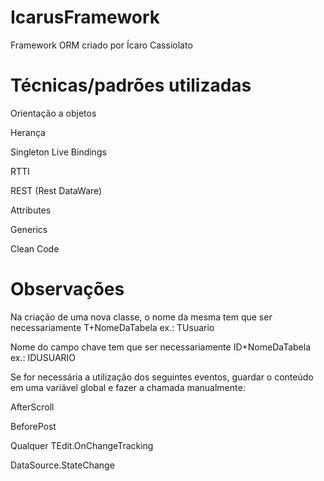 # IcarusFramework
Framework ORM criado por Ícaro Cassiolato

# Técnicas/padrões utilizadas

Orientação a objetos

Herança

Singleton
Live Bindings

RTTI

REST (Rest DataWare)

Attributes

Generics

Clean Code

# Observações
Na criação de uma nova classe, o nome da mesma tem que ser necessariamente T+NomeDaTabela
ex.: TUsuario

Nome do campo chave tem que ser necessariamente ID+NomeDaTabela
ex.: IDUSUARIO

Se for necessária a utilização dos seguintes eventos, guardar o conteúdo em uma variável global e fazer a chamada manualmente:

AfterScroll

BeforePost

Qualquer TEdit.OnChangeTracking

DataSource.StateChange
